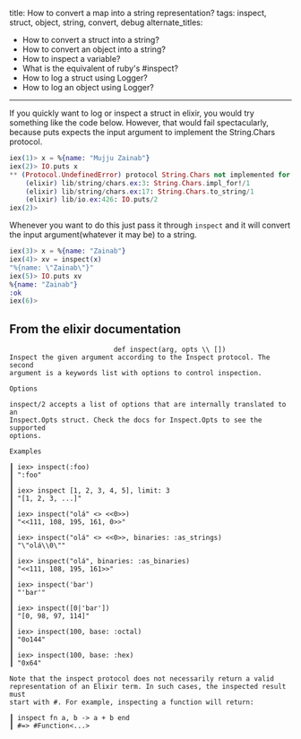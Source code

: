 title: How to convert a map into a string representation?
tags: inspect, struct, object, string, convert, debug
alternate_titles:
  - How to convert a struct into a string?
  - How to convert an object into a string?
  - How to inspect a variable?
  - What is the equivalent of ruby's #inspect?
  - How to log a struct using Logger?
  - How to log an object using Logger?
---

If you quickly want to log or inspect a struct in elixir, you would try something
like the code below. However, that would fail spectacularly, because puts
expects the input argument to implement the String.Chars protocol.

~~~elixir
iex(1)> x = %{name: "Mujju Zainab"}
iex(2)> IO.puts x
** (Protocol.UndefinedError) protocol String.Chars not implemented for %{awesome: "test"}
    (elixir) lib/string/chars.ex:3: String.Chars.impl_for!/1
    (elixir) lib/string/chars.ex:17: String.Chars.to_string/1
    (elixir) lib/io.ex:426: IO.puts/2
iex(2)>
~~~


Whenever you want to do this just pass it through `inspect` and it will convert the input
argument(whatever it may be) to a string.

~~~elixir
iex(3)> x = %{name: "Zainab"}
iex(4)> xv = inspect(x)
"%{name: \"Zainab\"}"
iex(5)> IO.puts xv
%{name: "Zainab"}
:ok
iex(6)>
~~~


## From the elixir documentation

~~~
                          def inspect(arg, opts \\ [])
Inspect the given argument according to the Inspect protocol. The second
argument is a keywords list with options to control inspection.

Options

inspect/2 accepts a list of options that are internally translated to an
Inspect.Opts struct. Check the docs for Inspect.Opts to see the supported
options.

Examples

┃ iex> inspect(:foo)
┃ ":foo"
┃
┃ iex> inspect [1, 2, 3, 4, 5], limit: 3
┃ "[1, 2, 3, ...]"
┃
┃ iex> inspect("olá" <> <<0>>)
┃ "<<111, 108, 195, 161, 0>>"
┃
┃ iex> inspect("olá" <> <<0>>, binaries: :as_strings)
┃ "\"olá\\0\""
┃
┃ iex> inspect("olá", binaries: :as_binaries)
┃ "<<111, 108, 195, 161>>"
┃
┃ iex> inspect('bar')
┃ "'bar'"
┃
┃ iex> inspect([0|'bar'])
┃ "[0, 98, 97, 114]"
┃
┃ iex> inspect(100, base: :octal)
┃ "0o144"
┃
┃ iex> inspect(100, base: :hex)
┃ "0x64"

Note that the inspect protocol does not necessarily return a valid
representation of an Elixir term. In such cases, the inspected result must
start with #. For example, inspecting a function will return:

┃ inspect fn a, b -> a + b end
┃ #=> #Function<...>
~~~
